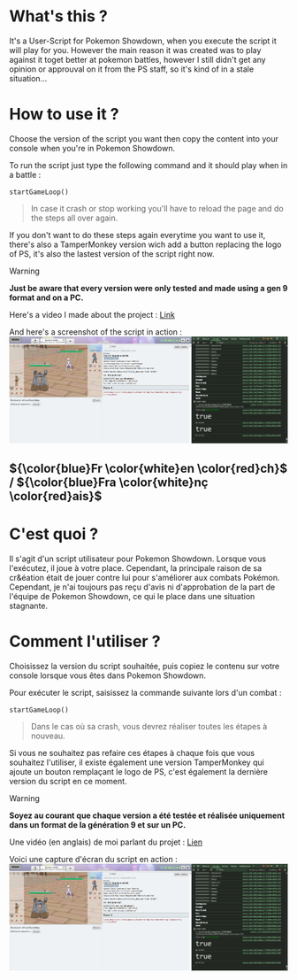 # **What's this ?**

It's a User-Script for Pokemon Showdown, when you execute the script it will play for you.
However the main reason it was created was to play against it toget better at pokemon battles, however I still didn't get any opinion or approuval on it from the PS staff, so it's kind of in a stale situation...

# **How to use it ?**

Choose the version of the script you want then copy the content into your console when you're in Pokemon Showdown.

To run the script just type the following command and it should play when in a battle :

```
startGameLoop()
```
> In case it crash or stop working you'll have to reload the page and do the steps all over again.


If you don't want to do these steps again everytime you want to use it, there's also a TamperMonkey version wich add a button replacing the logo of PS, it's also the lastest version of the script right now.

> [!WARNING]
> **Just be aware that every version were only tested and made using a gen 9 format and on a PC.**

Here's a video I made about the project : [Link](https://www.youtube.com/watch?v=t1jocMXNP3I)

And here's a screenshot of the script in action : ![BelloAI in action](https://raw.githubusercontent.com/Z-Kirby90/BelloAI_PS_user_script/main/screenshot/1.png)

## ${\color{blue}Fr \color{white}en \color{red}ch}$ / ${\color{blue}Fra \color{white}nç \color{red}ais}$

# **C'est quoi ?**

Il s'agit d'un script utilisateur pour Pokemon Showdown. Lorsque vous l'exécutez, il joue à votre place.
Cependant, la principale raison de sa cr&éation était de jouer contre lui pour s'améliorer aux combats Pokémon. Cependant, je n'ai toujours pas reçu d'avis ni d'approbation de la part de l'équipe de Pokemon Showdown, ce qui le place dans une situation stagnante.

# **Comment l'utiliser ?**

Choisissez la version du script souhaitée, puis copiez le contenu sur votre console lorsque vous êtes dans Pokemon Showdown.

Pour exécuter le script, saisissez la commande suivante lors d'un combat :

```
startGameLoop()
```
> Dans le cas où sa crash, vous devrez réaliser toutes les étapes à nouveau.


Si vous ne souhaitez pas refaire ces étapes à chaque fois que vous souhaitez l'utiliser, il existe également une version TamperMonkey qui ajoute un bouton remplaçant le logo de PS, c'est également la dernière version du script en ce moment.

> [!WARNING]
> **Soyez au courant que chaque version a été testée et réalisée uniquement dans un format de la génération 9 et sur un PC.**

Une vidéo (en anglais) de moi parlant du projet : [Lien](https://www.youtube.com/watch?v=t1jocMXNP3I)

Voici une capture d'écran du script en action : ![BelloAI en action](https://raw.githubusercontent.com/Z-Kirby90/BelloAI_PS_user_script/main/screenshot/1.png)
